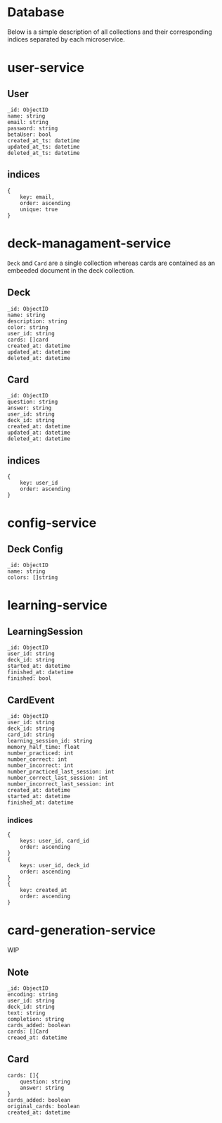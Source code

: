 # Database
Below is a simple description of all collections and their corresponding indices separated by each microservice.

# user-service

## User
```
_id: ObjectID
name: string
email: string
password: string
betaUser: bool
created_at_ts: datetime
updated_at_ts: datetime
deleted_at_ts: datetime
```

## indices
```
{
    key: email,
    order: ascending
    unique: true
}
```

# deck-managament-service
`Deck` and `Card` are a single collection whereas cards are contained as an embeeded document in the deck collection.


## Deck
```
_id: ObjectID
name: string
description: string
color: string
user_id: string
cards: []card
created_at: datetime
updated_at: datetime
deleted_at: datetime
```

## Card
```
_id: ObjectID
question: string
answer: string
user_id: string
deck_id: string
created_at: datetime
updated_at: datetime
deleted_at: datetime
```

## indices

```
{
    key: user_id
    order: ascending
}
```

# config-service

## Deck Config
```
_id: ObjectID
name: string
colors: []string
```

# learning-service

## LearningSession
```
_id: ObjectID
user_id: string
deck_id: string
started_at: datetime
finished_at: datetime
finished: bool
```

## CardEvent
```
_id: ObjectID
user_id: string
deck_id: string
card_id: string
learning_session_id: string
memory_half_time: float
number_practiced: int
number_correct: int
number_incorrect: int
number_practiced_last_session: int
number_correct_last_session: int
number_incorrect_last_session: int
created_at: datetime
started_at: datetime
finished_at: datetime
```

### indices
```
{
    keys: user_id, card_id
    order: ascending
}
{
    keys: user_id, deck_id
    order: ascending
}
{
    key: created_at
    order: ascending
}
```

# card-generation-service
WIP

## Note

```
_id: ObjectID
encoding: string
user_id: string
deck_id: string
text: string
completion: string
cards_added: boolean
cards: []Card
creaed_at: datetime
```

## Card
```
cards: []{
    question: string
    answer: string
}
cards_added: boolean
original_cards: boolean
created_at: datetime
```
